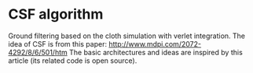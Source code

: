 # CSF algorithm
Ground filtering based on the cloth simulation with verlet integration.
The idea of CSF is from this paper:
http://www.mdpi.com/2072-4292/8/6/501/htm
The basic architectures and ideas are inspired by this article (its related code is open source).


